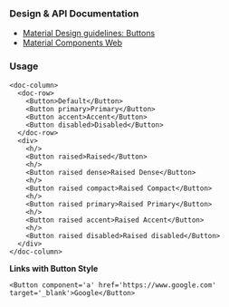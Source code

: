 ### Design & API Documentation

- [Material Design guidelines: Buttons](https://material.io/guidelines/components/buttons.html)
- [Material Components Web](https://material.io/components/web/catalog/buttons/)

### Usage

```
<doc-column>
  <doc-row>
    <Button>Default</Button>
    <Button primary>Primary</Button>
    <Button accent>Accent</Button>
    <Button disabled>Disabled</Button>
  </doc-row>
  <div>
    <h/>
    <Button raised>Raised</Button>
    <h/>
    <Button raised dense>Raised Dense</Button>
    <h/>
    <Button raised compact>Raised Compact</Button>
    <h/>
    <Button raised primary>Raised Primary</Button>
    <h/>
    <Button raised accent>Raised Accent</Button>
    <h/>
    <Button raised disabled>Raised disabled</Button>
  </div>
</doc-column>
```

**Links with Button Style**

```
<Button component='a' href='https://www.google.com' target='_blank'>Google</Button>
```
